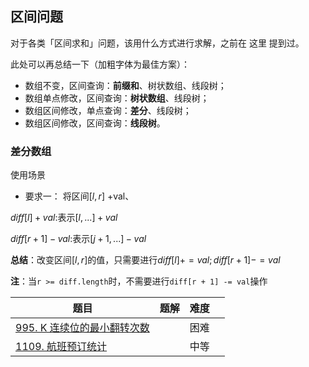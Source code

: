 ## 区间问题

对于各类「区间求和」问题，该用什么方式进行求解，之前在 这里 提到过。

此处可以再总结一下（加粗字体为最佳方案）：

- 数组不变，区间查询：**前缀和**、树状数组、线段树；
- 数组单点修改，区间查询：**树状数组**、线段树；
- 数组区间修改，单点查询：**差分**、线段树；
- 数组区间修改，区间查询：**线段树**。



### 差分数组

使用场景

- 要求一： 将区间$[l,r]$ +val、

$diff[l] +val$:表示$[l,...]+ val$

$diff[r+1]-val$:表示$[j+1,...]-val$

**总结**：改变区间$[l,r]$的值，只需要进行$diff[l] += val; diff[r + 1] -= val$

**注**：当`r >= diff.length`时，不需要进行`diff[r + 1] -= val`操作

| **题目**                                                     | **题解** | **难度** |      |
| ------------------------------------------------------------ | -------- | -------- | ---- |
| [995. K 连续位的最小翻转次数](https://leetcode-cn.com/problems/minimum-number-of-k-consecutive-bit-flips/) |          | 困难     |      |
| [1109. 航班预订统计](https://leetcode-cn.com/problems/corporate-flight-bookings/) |          | 中等     |      |

